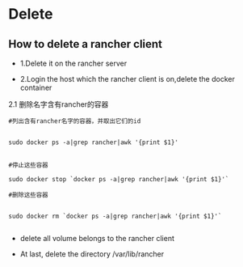 # Delete

## How to delete a rancher client

* 1.Delete it on the rancher server

* 2.Login the host which the rancher client is on,delete the docker container

2.1 删除名字含有rancher的容器


```
#列出含有rancher名字的容器，并取出它们的id


sudo docker ps -a|grep rancher|awk '{print $1}'


#停止这些容器

sudo docker stop `docker ps -a|grep rancher|awk '{print $1}'`

#删除这些容器


sudo docker rm `docker ps -a|grep rancher|awk '{print $1}'`


```

* delete all volume belongs to the rancher client

* At last, delete the directory /var/lib/rancher

